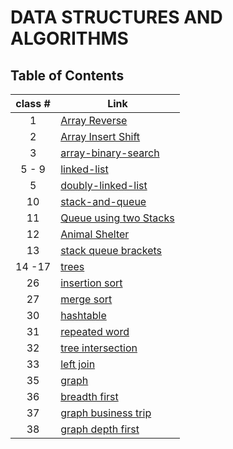 # DATA STRUCTURES AND ALGORITHMS

## Table of Contents

| class # | Link |
|:-------:|------|
|  1      | [Array Reverse](./array_reverse/README.md)     |
|  2      | [Array Insert Shift](./array_insert_shift/README.md)     |
|  3      | [array-binary-search](./array_binary_search/README.md)     |
|  5 - 9  | [linked-list](./linked_list/README.md)     |
|  5      | [doubly-linked-list](./doubly_linked_list/README.md)     |
|  10     | [stack-and-queue](./stack_and_queue/README.md)     |
|  11     | [Queue using two Stacks](./stack_and_queue/pseudo_queue.md)     |
|  12     | [Animal Shelter](./stack_queue_animal_shelter/README.md)     |
|  13     | [stack queue brackets](./stack_queue_brackets/README.md)     |
|  14 -17 | [trees](./trees/README.md)     |
|  26     | [insertion sort](./sorting/insertion/README.md)     |
|  27     | [merge sort](./sorting/merge/README.md)     |
|  30     | [hashtable](./hashtable/README.md)     |
|  31     | [repeated word](./hashtable/Repeated_Wrod.md)     |
|  32     | [tree intersection](./tree_intersection/tree_intersection.md)     |
|  33     | [left join](./hashmap_left_join/README.md)     |
|  35     | [graph](./graph/README.md)     |
|  36     | [breadth first](./graph/breadth_first.md)     |
|  37     | [graph business trip](./graph/graph_business_trip.md)     |
|  38     | [graph depth first](./graph/graph_depth.md)     |

